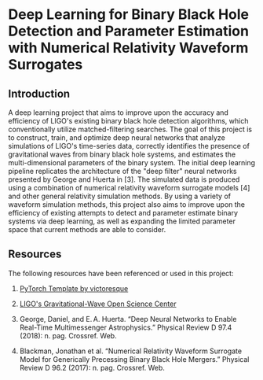 # Deep Learning for Binary Black Hole Detection and Parameter Estimation with Numerical Relativity Waveform Surrogates

## Introduction ##

A deep learning project that aims to improve upon the accuracy and efficiency of LIGO's existing binary black hole detection algorithms, which conventionally utilize matched-filtering searches. The goal of this project is to construct, train, and optimize deep neural networks that analyze simulations of LIGO's time-series data, correctly identifies the presence of gravitational waves from binary black hole systems, and estimates the multi-dimensional parameters of the binary system. The initial deep learning pipeline replicates the architecture of the "deep filter" neural networks presented by George and Huerta in [3]. The simulated data is produced using a combination of numerical relativity waveform surrogate models [4] and other general relativity simulation methods. By using a variety of waveform simulation methods, this project also aims to improve upon the efficiency of existing attempts to detect and parameter estimate binary systems via deep learning, as well as expanding the limited parameter space that current methods are able to consider.


## Resources ##

The following resources have been referenced or used in this project:

1. [PyTorch Template by victoresque](https://github.com/victoresque/pytorch-template)

2. [LIGO's Gravitational-Wave Open Science Center](https://www.gw-openscience.org/about/)

3. George, Daniel, and E. A. Huerta. “Deep Neural Networks to Enable Real-Time Multimessenger Astrophysics.” Physical Review D 97.4 (2018): n. pag. Crossref. Web.

4. Blackman, Jonathan et al. “Numerical Relativity Waveform Surrogate Model for Generically Precessing Binary Black Hole Mergers.” Physical Review D 96.2 (2017): n. pag. Crossref. Web.